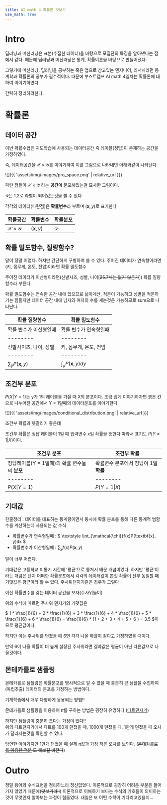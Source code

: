 ```yaml
---
title: AI math 4 확률론 맛보기
use_math: true
---
```


# Intro
딥러닝과 머신러닝은 표본(수집한 데이터)을 바탕으로 모집단의 특징을 알아낸다는 점에서 같다.
때문에 딥러닝과 머신러닝은 통계, 확률이론을 바탕으로 만들어졌다.

그렇기에 머신러닝, 딥러닝을 공부하는 혹은 업으로 삼고있는 엔지니어, 리서처라면 통계학과 확률론의 공부가 필수적이다.
때문에 부스트캠프 AI math 4일차는 확률론에 대하여 이야기하였다.

간략히 정리하려한다.
#  확률론

## 데이터 공간

이번 확률수업은 지도학습에 사용되는 데이터공간 즉 레이블(정답)이 존재하는 공간을 가정하였다.

즉, 데이터공간을 $\mathcal{X} \times \mathcal{Y}$를 이야기하여 이를 그림으로 나타내면 아래와같이 나타난다.

![]({{ 'assets/img/images/pro_space.png' | relative_url }})

파란 점들이 $\mathcal{X} \times \mathcal{Y}$ 라는 **공간에** 분포해있는걸 묘사한 그림이다.

$\mathcal{Y}$는 1,2로 라벨이 되어있는것을 볼 수 있다.

각각의 데이터(파란점)은 **확률변수**라 부르며 $(\textbf{x} ,y)$로 표기한다



| 확률공간 |확률변수 | 확률분포|
| -------- | -------- | -------- |
| $\mathcal{X} \times \mathcal{Y}$     | $(\textbf{x} ,y)$ |$\mathcal{D}$|


## 확률 밀도함수, 질량함수?
말이 정말 어렵다. 하지만 간단하게 구별하여 쓸 수 있다.
주어진 데이터가 연속형이라면(키, 몸무게, 온도, 전압)이라면 확률 밀도함수

주어진 데이터가 이산형이라면(신발사즈, 성별, 나이[~~25.7세는 없지 않은가~~]) 확률 질량함수라 부른다.

확률 밀도함수는 연속한 공간 내에 있으므로 넓이계산, 적분이 가능하고
성별을 적분하기는 힘들지만 데이터 공간 내에 남자와 여자의 수를 세는것은 가능하므로 sum으로 나타난다.



| 확률 질량함수 | 확률 밀도함수 |
| -------- | -------- | 
| 확률 변수가 이산형일때     | 확률 변수가 연속형일때     | 
| -------- | -------- | 
|신발사이즈, 나이, 성별| 키, 몸무게, 온도, 전압|
| -------- | -------- | 
|$\sum_{y}P(\textbf{x}, y)$ |$\textstyle \int_{\mathcal{y}} P(\textbf{x}, y)dy$ |




## 조건부 분포

$P(X \vert Y = 1)$는 y가 1의 레이블을 가질 때 X의 분포이다. 조금 쉽게 이야기하자면 붉은 칸으로 나누어진 공간에서 Y = 1일때의 데이터분포를 이야기한다.

![]({{ 'assets/img/images/conditional_distribution.png' | relative_url }})

조건부 확률과 헷갈리기 좋은데

조건부 확률은 정답 레이블이 1일 때 입력변수 x일 확률을 뜻한다 따라서 표기도 $P(Y = 1 \vert X)$이다.



| 조건부 분포 | 조건부 확률 |
| -------- | -------- | 
| 정답레이블(Y = 1일때)의 확률 변수들의 **분포**     | 확률변수 분포에서 정답이 1일 **확률**   | 
| -------- | -------- | 
|$P(X \vert Y = 1)$ | $P(Y = 1 \vert X)$ |


## 기대값
한줄정리 : 데이터를 대표하는 통계량이면서 동시에 확률 분포를 통해 다른 통계적 범함수를 계산하는데 사용되는 값
수식
- 확률변수가 연속형일때 : $ \textstyle \int_{\mathcal{\chi}}f(x)P(\textbf{x}, y)dx $
- 확률변수가 이산형일때 : $\sum_{\chi}f(x)P(\textbf{x}, y)$

말이 너무 어렵다. 

기대값은 고등학교 미통기 시간에 '평균'으로 퉁쳐서 배운 개념이었다.
하지만 '평균'이라는 개념은 단지 어떠한 확률분포에서 각각의 데이터값이 뽑힐 확률이 전부 동일할 때 기댓값은 평균이라 할 수 있다.
주사위던지기같은 경우가 그렇다 

이산 확률변수를 갖는 데이터 공간을 보자(주사위놀이)

위의 수식에 따르면 주사위 던지기의 기댓값은

$ 1 * \frac{1}{6} + 2 * \frac{1}{6} + 3 * \frac{1}{6} + 4 * \frac{1}{6} + 5 * \frac{1}{6} + 6 * \frac{1}{6} = \frac{1}{6} * (1 + 2 + 3 + 4 + 5 + 6 ) = 3.5 $이므로 평균값이다.

하지만 이는 주사위를 던졌을 때 6면 각각 나올 확률이 같다고 가정하였을 때이다. 

만약 6이 나올 확률이 더 높게 설정된 주사위라면 결과값은 평균이 아닌 다른값으로 나올것이다.

## 몬테카를로 샘플링

몬테카를로 샘플링은 확률분포를 명시적으로 알 수 없을 때 충분히 큰 샘플을 수집하여 (독립추출) 데이터의 분포를 가정하는 방법이다.

기계학습에서 매우 다양하게 응용되는 방법!!

몬테카를로 샘플링을 이용하여 $\pi$를 구하는 방법은 굉장히 유명하다 ([다트던지기](https://youtu.be/5cNnf_7e92Q))

하지만 샘플링이 충분히 크다는 가정이 있다!!  
위의 다트던지기에서 다트를 100개 던졌을 때, 1000개 던졌을 때, 1만개 던졌을 때 오차가 달라지는것을 확인할 수 있다.

당연한 이야기지만 1만개 던졌을 때 실제 $\pi$값과 가장 작은 오차를 보인다.
(~~[몬테카를로를 이용한 적분](https://youtu.be/WAf0rqwAvgg) 도 해보길 바란다~~)


# Outro
정말 용어와 수식표현을 정리하느라 정신없었다.
이론적으로 굉장히 어려운 부분은 들어가지 않았기 때문에(~~맛보기라!!~~) 이론적으로 이해하기 보다는 수식의 기호들이 의미하는 것이 무엇인지 알아보는 과정이 힘들었다.
내일은 또 어떤 수학이 기다리고있을지...
